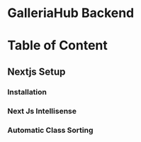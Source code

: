 # GalleriaHub Backend

# Table of Content

## Nextjs Setup

### Installation

### Next Js Intellisense

### Automatic Class Sorting

